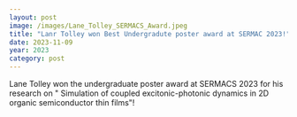 ```yaml
---
layout: post
image: /images/Lane_Tolley_SERMACS_Award.jpeg
title: "Lanr Tolley won Best Undergradute poster award at SERMAC 2023!"
date: 2023-11-09
year: 2023
category: post
---
```

Lane Tolley won the undergraduate poster award at SERMACS 2023 for his research on " Simulation of coupled excitonic-photonic dynamics in 2D organic semiconductor thin films"!  
